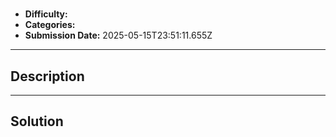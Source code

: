# 

- **Difficulty:** 
- **Categories:** 
- **Submission Date:** 2025-05-15T23:51:11.655Z

---

## Description


---

## Solution

```

```
